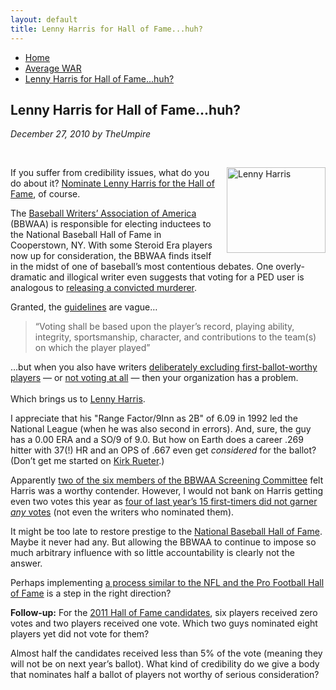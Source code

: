 ```yaml
---
layout: default
title: Lenny Harris for Hall of Fame...huh?
---
```

<nav class="breadcrumb" aria-label="breadcrumbs">
  <ul>
    <li><a href="{{ site.url }}{{ site.baseurl }}/index.html">Home</a></li>
    <li><a href="avg-war-home.html">Average WAR</a></li>
    <li class="is-active"><a href="#" aria-current="page">Lenny Harris for Hall of Fame...huh?</a></li>
  </ul>
</nav>

<section class="storycontent">
  <h1>Lenny Harris for Hall of Fame...huh?</h1>
  <p><em>December 27, 2010 by TheUmpire</em></p>
  <br />

  <p><a title="Lenny Harris" href="http://commons.wikimedia.org/wiki/File:Lenny_Harris.JPG">
  <img style="margin: 0px 0px 10px 10px; display: inline; border: 0pt none;" title="Lenny Harris" src="{{ site.url }}{{ site.baseurl }}/assets/images/lenny_harris.jpg" border="0" alt="Lenny Harris" width="158" height="137" align="right" /></a> 
  If you suffer from credibility issues, what do you do about it?  
  <a href="http://bbwaa.com/2010/11/2011-hof-ballot/">Nominate Lenny Harris for the Hall of Fame</a>, of course.</p>
  <p>The <a href="http://bbwaa.com/">Baseball Writers&rsquo; Association of America</a> (BBWAA) is responsible for electing inductees to the National Baseball Hall of Fame in Cooperstown, NY.  With some Steroid Era players now up for consideration, the BBWAA finds itself in the midst of one of baseball&rsquo;s most contentious debates.  One overly-dramatic and illogical writer even suggests that voting for a PED user is analogous to <a href="http://www.pressdemocrat.com/article/20101220/NEWS/101229944?p=all&amp;tc=pgall&amp;tc=ar">releasing a convicted murderer</a>.</p>
  <p>Granted, the <a href="http://bbwaa.com/hof-elec-req/">guidelines</a> are vague&#8230;</p>
  <blockquote>
    <p>&#8220;Voting shall be based upon the player’s record, playing ability, integrity, sportsmanship, character, and contributions to the team(s) on which the player played&#8221;</p>
  </blockquote>
  <p>&#8230;but when you also have writers <a href="http://mlb.mlb.com/news/article.jsp?ymd=20100105&content_id=7878286&vkey=news_mlb&fext=.jsp&c_id=mlb">deliberately excluding first-ballot-worthy players</a> &#8212; or <a href="http://espnradio.espn.go.com/espnradio/podcast/index">not voting at all</a> &#8212; then your organization has a problem.<br />
    <br />
    Which brings us to <a href="http://www.baseball-reference.com/players/h/harrile01.shtml">Lenny Harris</a>.
  </p>
  <p>I appreciate that his "Range Factor/9Inn as 2B" of 6.09 in 1992 led the National League (when he was also second in errors).  And, sure, the guy has a 0.00 ERA and a SO/9 of 9.0.  But how on Earth does a career .269 hitter with 37(!) HR and an OPS of .667 even get <em>considered </em>for the ballot?  (Don&rsquo;t get me started on <a href="http://www.baseball-reference.com/players/r/rueteki01.shtml">Kirk Rueter</a>.)</p>
  <p>Apparently <a href="http://bbwaa.com/hof-elec-req/">two of the six members of the BBWAA Screening Committee</a> felt Harris was a worthy contender.  However, I would not bank on Harris getting even two votes this year as <a href="http://www.baseball-reference.com/awards/hof_2010.shtml">four of last year&rsquo;s 15 first-timers did not garner <em>any</em> votes</a> (not even the writers who nominated them).</p>
  <p>It might be too late to restore prestige to the <a href="http://baseballhall.org/">National Baseball Hall of Fame</a>.  Maybe it never had any.  But allowing the BBWAA to continue to impose so much arbitrary influence with so little accountability is clearly not the answer.</p>
  <p>Perhaps implementing <a href="http://www.profootballhof.com/hof/SelectionProcessFAQ.aspx">a process similar to the NFL and the Pro Football Hall of Fame</a> is a step in the right direction?</p>
  <p><strong>Follow-up:</strong> For the <a href="http://www.baseball-reference.com/awards/hof_2011.shtml">2011 Hall of Fame candidates</a>, six players received zero votes and two players received one vote.  Which two guys nominated eight players yet did not vote for them?</p>
  <p>Almost half the candidates received less than 5% of the vote (meaning they will not be on next year&rsquo;s ballot).  What kind of credibility do we give a body that nominates half a ballot of players not worthy of serious consideration?</p>
  
</section>
